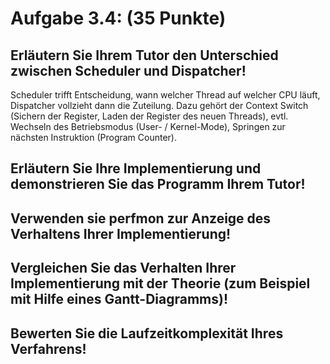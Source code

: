 # Aufgabe 3.4: (35 Punkte)
## Erläutern Sie Ihrem Tutor den Unterschied zwischen Scheduler und Dispatcher!
Scheduler trifft Entscheidung, wann welcher Thread auf welcher CPU läuft, Dispatcher vollzieht dann die Zuteilung.
Dazu gehört der Context Switch (Sichern der Register, Laden der Register des neuen Threads), evtl. Wechseln des Betriebsmodus (User- / Kernel-Mode), Springen zur nächsten Instruktion (Program Counter).

## Erläutern Sie Ihre Implementierung und demonstrieren Sie das Programm Ihrem Tutor!

## Verwenden sie perfmon zur Anzeige des Verhaltens Ihrer Implementierung!

## Vergleichen Sie das Verhalten Ihrer Implementierung mit der Theorie (zum Beispiel mit Hilfe eines Gantt-Diagramms)!

## Bewerten Sie die Laufzeitkomplexität Ihres Verfahrens!
